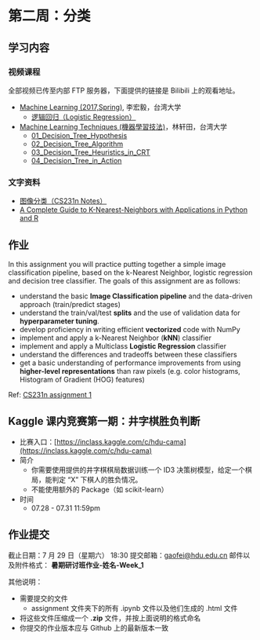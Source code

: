# 第二周：分类
## 学习内容
### 视频课程
全部视频已传至内部 FTP 服务器，下面提供的链接是 Bilibili 上的观看地址。

- [Machine Learning (2017,Spring)](http://speech.ee.ntu.edu.tw/~tlkagk/courses_ML17.html), 李宏毅，台湾大学
    - [逻辑回归（Logistic Regression）](https://www.bilibili.com/video/av10590361/#page=5)
- [Machine Learning Techniques (機器學習技法)](https://www.youtube.com/playlist?list=PLXVfgk9fNX2IQOYPmqjqWsNUFl2kpk1U2)，林轩田，台湾大学
    - [01_Decision_Tree_Hypothesis](https://www.bilibili.com/video/av12469267/#page=34)
    - [02_Decision_Tree_Algorithm](https://www.bilibili.com/video/av12469267/#page=35)
    - [03_Decision_Tree_Heuristics_in_CRT](https://www.bilibili.com/video/av12469267/#page=36)
    - [04_Decision_Tree_in_Action](https://www.bilibili.com/video/av12469267/#page=37)


### 文字资料
- [图像分类（CS231n Notes）](http://cs231n.github.io/classification/)
- [A Complete Guide to K-Nearest-Neighbors with Applications in Python and R](https://kevinzakka.github.io/2016/07/13/k-nearest-neighbor/)

## 作业
In this assignment you will practice putting together a simple image classification pipeline, based on the k-Nearest Neighbor, logistic regression and decision tree classifier. The goals of this assignment are as follows:

- understand the basic **Image Classification pipeline** and the data-driven approach (train/predict stages)
- understand the train/val/test **splits** and the use of validation data for **hyperparameter tuning**.
- develop proficiency in writing efficient **vectorized** code with NumPy
- implement and apply a k-Nearest Neighbor (**kNN**) classifier
- implement and apply a Multiclass **Logistic Regression** classifier
- understand the differences and tradeoffs between these classifiers
- get a basic understanding of performance improvements from using **higher-level representations** than raw pixels (e.g. color histograms, Histogram of Gradient (HOG) features)

Ref: [CS231n assignment 1](http://cs231n.github.io/assignments2017/assignment1/)

## Kaggle 课内竞赛第一期：井字棋胜负判断

- 比赛入口：[https://inclass.kaggle.com/c/hdu-cama](https://inclass.kaggle.com/c/hdu-cama)
- 简介
    - 你需要使用提供的井字棋棋局数据训练一个 ID3 决策树模型，给定一个棋局，能判定 “X” 下棋人的胜负情况。
    - 不能使用额外的 Package（如 scikit-learn）
- 时间
    - 07.28 - 07.31 11:59pm

## 作业提交

截止日期：7 月 29 日（星期六） 18:30
提交邮箱：gaofei@hdu.edu.cn
邮件以及附件格式： **暑期研讨班作业-姓名-Week_1**

其他说明：

- 需要提交的文件
    - assignment 文件夹下的所有 .ipynb 文件以及他们生成的 .html 文件
- 将这些文件压缩成一个 __.zip__ 文件，并按上面说明的格式命名
- 你提交的作业版本应与 Github 上的最新版本一致


